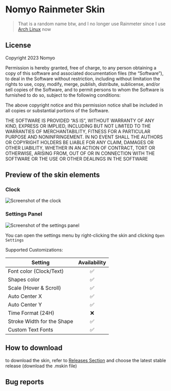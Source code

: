 # Nomyo Rainmeter Skin
> That is a random name btw, and I no longer use Rainmeter since I use [Arch Linux](https://archlinux.org) now
## License

Copyright 2023 Nomyo

Permission is hereby granted, free of charge, to any person obtaining a copy of this software and associated documentation files (the “Software”), to deal in the Software without restriction, including without limitation the rights to use, copy, modify, merge, publish, distribute, sublicense, and/or sell copies of the Software, and to permit persons to whom the Software is furnished to do so, subject to the following conditions:

The above copyright notice and this permission notice shall be included in all copies or substantial portions of the Software.

THE SOFTWARE IS PROVIDED “AS IS”, WITHOUT WARRANTY OF ANY KIND, EXPRESS OR IMPLIED, INCLUDING BUT NOT LIMITED TO THE WARRANTIES OF MERCHANTABILITY, FITNESS FOR A PARTICULAR PURPOSE AND NONINFRINGEMENT. IN NO EVENT SHALL THE AUTHORS OR COPYRIGHT HOLDERS BE LIABLE FOR ANY CLAIM, DAMAGES OR OTHER LIABILITY, WHETHER IN AN ACTION OF CONTRACT, TORT OR OTHERWISE, ARISING FROM, OUT OF OR IN CONNECTION WITH THE SOFTWARE OR THE USE OR OTHER DEALINGS IN THE SOFTWARE

## Preview of the skin elements

### Clock

![Screenshot of the clock](https://github.com/user-attachments/assets/d54548d4-f091-481e-b99a-735979676804)


### Settings Panel

![Screenshot of the settings panel](https://github.com/user-attachments/assets/48832e2b-cb2c-45d8-8a38-55a25e8fd24c)


You can open the settings menu by right-clicking the skin and clicking `Open Settings`

Supported Customizations:

| Setting                    | Availability       |
| -------------------------- | :----------------: |
| Font color  (Clock/Text)    | :white_check_mark: |
| Shapes color               | :white_check_mark: |
| Scale (Hover & Scroll)     | :white_check_mark: |
| Auto Center  X             | :white_check_mark: |
| Auto Center  Y             | :white_check_mark: |
| Time Format (24H)          | ❌                |
| Stroke Width for the Shape | :white_check_mark: |
| Custom Text Fonts          | :white_check_mark: |

## How to download

to download the skin, refer to [Releases Section](https://github.com/postlemons/Nomyo/releases) and choose the latest stable release (download the .mskin file)

## Bug reports

